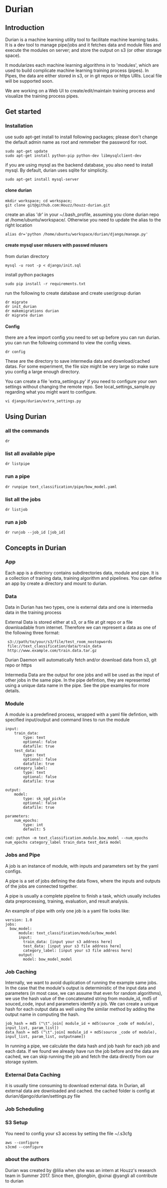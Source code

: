 # Durian


## Introduction
Durian is a machine learning utility tool to facilitate machine learning tasks. It is a dev tool to manage pipe/jobs and it fetches data and module files and execute the modules on server; and store the output on s3 (or other storage space).

It modularizes each machine learning algorithms in to 'modules', which are used to build complicate machine learning training process (pipes). In Pipes, the data are either stored in s3, or in git repos or https URIs. Local file will be supported soon.   

We are working on a Web UI to create/edit/maintain training process and visualize the training process pipes.

## Get started

### Installation


use sudo apt-get install to install following packages; please don't change the default admin name as root and remmeber the password for root. 
```
sudo apt-get update
sudo apt-get install python-pip python-dev libmysqlclient-dev
```

if you are using mysql as the backend database, you also need to install mysql. By default, durian uses sqlite for simplicity.

```
sudo apt-get install mysql-server 
```



#### clone durian

```
mkdir workspace; cd workspace;
git clone git@github.com:Houzz/houzz-durian.git

```

create an alias 'dr'  in your ~/.bash_profile, assuming you clone durian repo at /home/ubuntu/workspace/. Otherwise you need to update the alias to the right location

```
alias dr='python /home/ubuntu/workspace/durian/django/manage.py' 
```



#### create mysql user mlusers with passwd mlusers
from durian directory
```
mysql -u root -p < django/init.sql
```

install python packages 

```
sudo pip install -r requirements.txt
```

run the following to create database and create user/group durian

```
dr migrate
dr init_durian
dr makemigrations durian
dr migrate durian
```


#### Config
there are a few import config you need to set up before you can run durian. you can run the following command to view the config views. 

```
dr config
```

These are the directory to save intermedia data and download/cached datas. For some experiment, the file size might be very large so make sure you config a large enough directory. 


You can create a file 'extra_settings.py' if you need to configure your own settings without changing the remote repo. See local_settings_sample.py regarding what you might want to configure.

```
vi django/durian/extra_settings.py
```


## Using Durian
### all the commands
```
dr 
```

### list all available pipe
```
dr listpipe
```
### run a pipe 

``` 
dr runpipe text_classification/pipe/bow_model.yaml
``` 
### list all the jobs 

``` 
dr listjob
``` 

### run a job 

``` 
dr runjob --job_id [job_id]
``` 


## Concepts in Durian



### App
   Each app is a directory contains subdirectories data, module and pipe. It is a collection of training data, training algorithm and pipelines. You can define an app by create a directory and mount to durian. 
 
   
    
   

### Data

Data in Durian has two types, one is external data and one is intermedia data in the training process

External Data is stored either at s3, or a file at git repo or a file downloadable from internet. Therefore we can represent a data as one of the following three format:

```
 s3://path/to/your/s3/file/test_room_nostopwords
 file://text_classification/data/train_data
 http://www.example.com/train.data.tar.gz
```

Durian Daemon will automatically fetch and/or download data from s3, git repo or https

Intermedia Data are the output for one jobs and will be used as the input of other jobs in the same pipe. In the pipe defintion, they are represented using a unique data name in the pipe. See the pipe examples for more details. 


### Module

A module is a predefined process, wrapped with a yaml file defintion, with specified input/output and command lines to run the module

```
input:
    train_data:
        type: text
        optional: false
        datafile: true
    test_data:
        type: text
        optional: false
        datafile: true
    category_label:
        type: text
        optional: false
        datafile: true

output:
    model:
        type: sk_sgd_pickle
        optional: false
        datafile: true

parameters:
    num_epochs:
        type: int
        default: 5

cmd: python -m text_classification.module.bow_model --num_epochs num_epochs category_label train_data test_data model
```



### Jobs and Pipe

A job is an instance of module, with inputs and parameters set by the yaml configs. 

A pipe is a set of jobs defining the data flows, where the inputs and outputs of the jobs are connected together. 

A pipe is usually a complete pipeline to finish a task, which usually includes data preprocessing, training, evaluation, and result analysis.

An example of pipe with only one job is a yaml file looks like:

```
version: 1.0
jobs:
  bow_model:
      module: text_classification/module/bow_model
      input:
        train_data: [input your s3 address here]
        test_data: [input your s3 file address here]
        category_label: [input your s3 file address here]
      output:
        model: bow_model_model
```

### Job Caching


Internally, we want to avoid duplication of running the example same jobs. In the case that the module's output is deterministic of the input data and parameters (in most case, we can assume that even for random algorithms), we use the hash value of the concatenated string from module_id, md5 of souced_code, input and parameters identify a job. We can create a unique hash for each output data as well using the similar method by adding the output name in computing the hash. 

```
job_hash = md5 ("\t".join[ module_id + md5(source _code of module), input_list, param_list])
data_hash = md5 ("\t".join[ module_id + md5(source _code of module), input_list, param_list, outputname])
```

In running a pipe, we calculate the data hash and job hash for each job and each data. If we found we already have run the job before and the data are cached, we can skip running the job and fetch the data directly from our storage system. 

### External Data Caching
it is usually time consuming to download external data. In Durian, all external data are downloaded and cached. the cached folder is config at durian/django/durian/settings.py file


### Job Scheduling


### S3 Setup
You need to config your s3 access by setting the file ~/.s3cfg
```
aws --configure
s3cmd --configure
```

### about the authors
  Durian was created by @lilia when she was an intern at Houzz's research team in Summer 2017. Since then, @longbin, @xinai @yangli all contribute to durian
  

